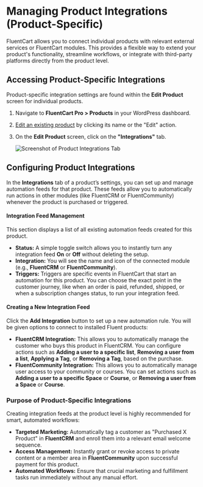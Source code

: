  # Managing Product Integrations (Product-Specific)

FluentCart allows you to connect individual products with relevant external services or FluentCart modules. This provides a flexible way to extend your product's functionality, streamline workflows, or integrate with third-party platforms directly from the product level.

## Accessing Product-Specific Integrations

Product-specific integration settings are found within the **Edit Product** screen for individual products.

1.  Navigate to **FluentCart Pro > Products** in your WordPress dashboard.
2.  [Edit an existing product](/guide/product-types-creation/product-list-overview) by clicking its name or the "Edit" action.
3.  On the **Edit Product** screen, click on the **"Integrations"** tab.

    ![Screenshot of Product Integrations Tab](/images/product-types-creation/managing-product-integration/Product-Integration.webp)

## Configuring Product Integrations

In the **Integrations** tab of a product’s settings, you can set up and manage automation feeds for that product. These feeds allow you to automatically run actions in other modules (like FluentCRM or FluentCommunity) whenever the product is purchased or triggered.

#### Integration Feed Management

This section displays a list of all existing automation feeds created for this product.

* **Status:** A simple toggle switch allows you to instantly turn any integration feed **On** or **Off** without deleting the setup.
* **Integration:** You will see the name and icon of the connected module (e.g., **FluentCRM** or **FluentCommunity**).
* **Triggers:** Triggers are specific events in FluentCart that start an automation for this product. You can choose the exact point in the customer journey, like when an order is paid, refunded, shipped, or when a subscription changes status, to run your integration feed.

#### Creating a New Integration Feed

Click the **Add Integration** button to set up a new automation rule. You will be given options to connect to installed Fluent products:

* **FluentCRM Integration:** This allows you to automatically manage the customer who buys this product in FluentCRM. You can configure actions such as **Adding a user to a specific list**, **Removing a user from a list**, **Applying a Tag**, or **Removing a Tag**, based on the purchase.
* **FluentCommunity Integration:** This allows you to automatically manage user access to your community or courses. You can set actions such as **Adding a user to a specific Space** or **Course**, or **Removing a user from a Space** or **Course**.

### Purpose of Product-Specific Integrations

Creating integration feeds at the product level is highly recommended for smart, automated workflows:

* **Targeted Marketing:** Automatically tag a customer as "Purchased X Product" in **FluentCRM** and enroll them into a relevant email welcome sequence.
* **Access Management:** Instantly grant or revoke access to private content or a member area in **FluentCommunity** upon successful payment for this product.
* **Automated Workflows:** Ensure that crucial marketing and fulfillment tasks run immediately without any manual effort.

